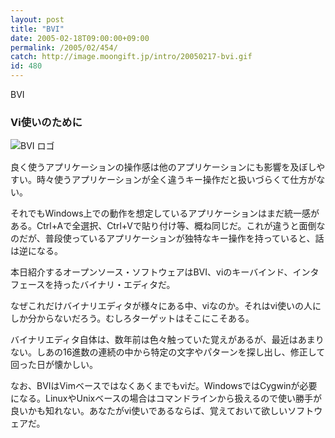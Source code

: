 ```yaml
---
layout: post
title: "BVI"
date: 2005-02-18T09:00:00+09:00
permalink: /2005/02/454/
catch: http://image.moongift.jp/intro/20050217-bvi.gif
id: 480
---
```

BVI  
<!--more-->

### Vi使いのために
  

![BVI ロゴ](http://image.moongift.jp/intro/20050217-bvi.gif "BVI ロゴ")

  

良く使うアプリケーションの操作感は他のアプリケーションにも影響を及ぼしやすい。時々使うアプリケーションが全く違うキー操作だと扱いづらくて仕方がない。

  

それでもWindows上での動作を想定しているアプリケーションはまだ統一感がある。Ctrl+Aで全選択、Ctrl+Vで貼り付け等、概ね同じだ。これが違うと面倒なのだが、普段使っているアプリケーションが独特なキー操作を持っていると、話は逆になる。

  

本日紹介するオープンソース・ソフトウェアはBVI、viのキーバインド、インタフェースを持ったバイナリ・エディタだ。

  

なぜこれだけバイナリエディタが様々にある中、viなのか。それはvi使いの人にしか分からないだろう。むしろターゲットはそこにこそある。

  

バイナリエディタ自体は、数年前は色々触っていた覚えがあるが、最近はあまりない。しあの16進数の連続の中から特定の文字やパターンを探し出し、修正して回った日が懐かしい。

  

なお、BVIはVimベースではなくあくまでもviだ。WindowsではCygwinが必要になる。LinuxやUnixベースの場合はコマンドラインから扱えるので使い勝手が良いかも知れない。あなたがvi使いであるならば、覚えておいて欲しいソフトウェアだ。

